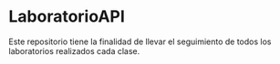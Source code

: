 # LaboratorioAPI
Este repositorio tiene la finalidad de llevar el seguimiento de todos los laboratorios realizados cada clase.
